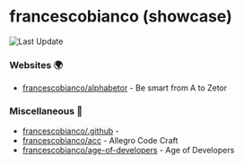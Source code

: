 # francescobianco (showcase)
![Last Update](https://img.shields.io/badge/Last%20Update-2024--09--29%2008%3A20%3A00%20UTC-blue)
###  Websites :earth_africa:
* [francescobianco/alphabetor](https://github.com/francescobianco/alphabetor)  - Be smart from A to Zetor
###  Miscellaneous :briefcase:
* [francescobianco/.github](https://github.com/francescobianco/.github)  - 
* [francescobianco/acc](https://github.com/francescobianco/acc)  - Allegro Code Craft
* [francescobianco/age-of-developers](https://github.com/francescobianco/age-of-developers)  - Age of Developers
